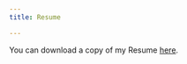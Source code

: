 ```yaml
---
title: Resume

---
```


You can download a copy of my Resume [here](https://www.dropbox.com/s/l99f0v7w9x7u8vn/Cepuran%202021-01%20Resume.pdf?dl=0).